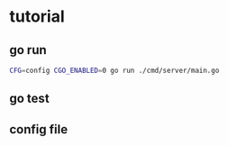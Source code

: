 # tutorial

## go run

```bash
CFG=config CGO_ENABLED=0 go run ./cmd/server/main.go
```

## go test

## config file
